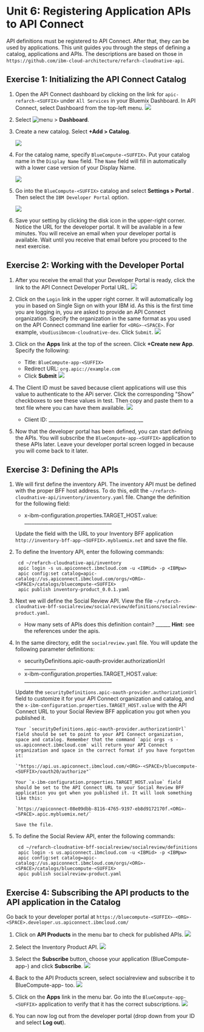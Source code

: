 # Unit 6: Registering Application APIs to API Connect 

API definitions must be registered to API Connect. After that, they can be used by applications. This unit guides you through the steps of defining a catalog, applications and APIs. The descriptions are based on those in `https://github.com/ibm-cloud-architecture/refarch-cloudnative-api`.

## Exercise 1: Initializing the API Connect Catalog

1. Open the API Connect dashboard by clicking on the link for `apic-refarch-<SUFFIX>` under `All Services` in your Bluemix Dashboard. In API Connect, select Dashboard from the top-left menu. 
![](exercises/050-initial-home.png)

2. Select ![menu](exercises/0511-menu.png) > __Dashboard__. 

2. Create a new catalog. Select __+Add > Catalog__.
 
     ![](exercises/051-addcat.png)

3. For the catalog name, specify `BlueCompute-<SUFFIX>`. Put your catalog name in the `Display Name` field. The `Name` field will fill in automatically with a lower case version of your Display Name.

    ![](exercises/052-bluecompute-cat.png)

4. Go into the `BlueCompute-<SUFFIX>` catalog and select __Settings > Portal__ . Then select the `IBM Developer Portal` option.

    ![](exercises/053-devportal.png)

5. Save your setting by clicking the disk icon in the upper-right corner. Notice the URL for the developer portal. It will be available in a few minutes. You will receive an email when your developer portal is available. Wait until you receive that email before you proceed to the next exercise.

## Exercise 2: Working with the Developer Portal

1. After you receive the email that your Developer Portal is ready, click the link to the API Connect Developer Portal URL.
![](exercises/055-devportal-init.png)

2. Click on the `Login` link in the upper right corner. It will automatically log you in based on Single Sign on with your IBM id. As this is the first time you are logging in, you are asked to provide an API Connect organization. Specify the organization in the same format as you used on the API Connect command line earlier for `<ORG>-<SPACE>`. For example, `vbudiusibmcom-cloudnative-dev`. Click `Submit`. 
![](exercises/056-createorg.png)

3. Click on the __Apps__ link at the top of the screen. Click __+Create new App__. Specify the following:
   
   - Title: `BlueCompute-app-<SUFFIX>` 
   - Redirect URL: `org.apic://example.com`
   - Click __Submit__
![](exercises/057-regappl.png)

4. The Client ID must be saved because client applications will use this value to authenticate to the APi server. Click the corresponding "Show" checkboxes to see these values in test. Then copy and paste them to a text file where you can have them available.
![](exercises/058-client-keys.png)
   - Client ID: _______________________________________

5. Now that the developer portal has been defined, you can start defining the APIs. You will subscribe the `BlueCompute-app-<SUFFIX>` application to these APIs later. Leave your developer portal screen logged in because you will come back to it later.


## Exercise 3: Defining the APIs

1. We will first define the inventory API. The inventory API must be defined with the proper BFF host address.  To do this, edit the `~/refarch-cloudnative-api/inventory/inventory.yaml` file. Change the definition for the following field:
   - x-ibm-configuration.properties.TARGET_HOST.value: ____________________________________
    
    Update the field with the URL to your Inventory BFF application `http://inventory-bff-app-<SUFFIX>.mybluemix.net` and save the file.
       
2. To define the Inventory API, enter the following commands:

        cd ~/refarch-cloudnative-api/inventory
        apic login -s us.apiconnect.ibmcloud.com -u <IBMid> -p <IBMpw>
        apic config:set catalog=apic-catalog://us.apiconnect.ibmcloud.com/orgs/<ORG>-<SPACE>/catalogs/bluecompute-<SUFFIX>
        apic publish inventory-product_0.0.1.yaml
    
3. Next we will define the Social Review API. View the file
    `~/refarch-cloudnative-bff-socialreview/socialreview/definitions/socialreview-product.yaml`.

   - How many sets of APIs does this definition contain? ______
        __Hint__: see the references under the apis.

4. In the same directory, edit the `socialreview.yaml` file. You will update the following parameter definitions: 
   - securityDefinitions.apic-oauth-provider.authorizationUrl _____________
   - x-ibm-configuration.properties.TARGET_HOST.value: ____________________________________

   Update the `securityDefinitions.apic-oauth-provider.authorizationUrl` field to customize it for your API Connect organization and catalog, and the `x-ibm-configuration.properties.TARGET_HOST.value` with the API Connect URL to your Social Review BFF application you got when you published it. 
   
	   Your `securityDefinitions.apic-oauth-provider.authorizationUrl` field should be set to point to your API Connect organization, space and catalog. Remember that the command `apic orgs -s -us.apiconnect.ibmcloud.com` will return your API Connect organization and space in the correct format if you have forgotten it:
	   
	   `"https://api.us.apiconnect.ibmcloud.com/<ORG>-<SPACE>/bluecompute-<SUFFIX>/oauth20/authorize"`
	
	   Your `x-ibm-configuration.properties.TARGET_HOST.value` field should be set to the API Connect URL to your Social Review BFF application you got when you published it. It will look something like this:
	   
	   `https://apiconnect-08e09dbb-8116-4765-9197-eb8d9172170f.<ORG>-<SPACE>.apic.mybluemix.net/`
	   
	   Save the file.

6. To define the Social Review API, enter the following commands:

        cd ~/refarch-cloudnative-bff-socialreview/socialreview/definitions
        apic login -s us.apiconnect.ibmcloud.com -u <IBMid> -p <IBMpw>
        apic config:set catalog=apic-catalog://us.apiconnect.ibmcloud.com/orgs/<ORG>-<SPACE>/catalogs/bluecompute-<SUFFIX>
        apic publish socialreview-product.yaml


## Exercise 4: Subscribing the API products to the API application in the Catalog

Go back to your developer portal at `https://bluecompute-<SUFFIX>-<ORG>-<SPACE>.developer.us.apiconnect.ibmcloud.com/`

1. Click on __API Products__ in the menu bar to check for published APIs. 
![](exercises/0591-apiproducts.png)

2. Select the Inventory Product API.
![](exercises/0592-invapi.png)

3. Select the __Subscribe__ button, choose your application (BlueCompute-app-<SUFFIX>) and click __Subscribe__.
![](exercises/0593-subscribe.png)

4. Back to the API Products screen, select socialreview and subscribe it to BlueCompute-app-<SUFFIX> too.
![](exercises/0594-socrev.png)

5. Click on the __Apps__ link in the menu bar. Go into the `BlueCompute-app-<SUFFIX>` application to verify that it has the correct subscriptions.
![](exercises/0595-apps.png)

6. You can now log out from the developer portal (drop down from your ID and select __Log out__).

